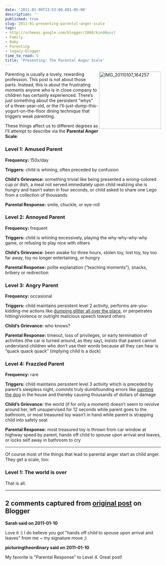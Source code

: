 ```yaml
---
date: '2011-01-09T23:53:00.001-05:00'
description: ''
published: true
slug: 2011-01-presenting-parental-anger-scale
tags:
- http://schemas.google.com/blogger/2008/kind#post
- Family
- Baby
- Parenting
- legacy-blogger
time_to_read: 5
title: 'Presenting: The Parental Anger Scale'
---
```


<p><img align="right" alt="IMG_20110107_164257" height="186" src="http://lh3.ggpht.com/_IKD9WtY5kxU/TSqRGMOkV4I/AAAAAAAABTo/G1amki2AMmY/IMG_20110107_164257%5B26%5D.jpg?imgmax=800" style="display: inline; float: right;" title="IMG_20110107_164257" width="200" />Parenting is usually a lovely, rewarding profession. This post is not about those parts. Instead, this is about the frustrating moments anyone who is in close company to children has certainly experienced. There’s just something about the persistent “whys” of a three-year-old, or the I’ll-just-dump-this-yogurt-on-the-floor dining technique that triggers weak parenting.</p>  <p>These things affect us to different degrees as I’ll attempt to describe via the <strong>Parental Anger Scale</strong>:</p>  <h3>Level 1: Amused Parent</h3>  <p><strong>Frequency: </strong>150x/day</p>  <p><strong>Triggers:</strong> child is whining, often preceded by confusion</p>  <p><strong>Child’s Grievance:</strong> something trivial like being presented a wrong-colored cup or dish, a meal not served immediately upon child realizing she is hungry and hasn’t eaten in four seconds, or child asked to share one Lego from a collection of thousands</p>  <p><strong>Parental Response:</strong> smile, chuckle, or eye-roll</p>  <h3>Level 2: Annoyed Parent</h3>  <p><strong>Frequency: </strong>frequent</p>  <p><strong>Triggers:</strong> child is whining excessively, playing the why-why-why-why game, or refusing to play nice with others</p>  <p><strong>Child’s Grievance:</strong> been awake for three hours, stolen toy, lost toy, toy too far away, toy no longer entertaining, or hungry</p>  <p><strong>Parental Response:</strong> polite explanation (“teaching moments”), snacks, bribery or redirection</p>  <h3>Level 3: Angry Parent</h3>  <p><strong>Frequency: </strong>occasional</p>  <p><strong>Triggers:</strong> child maintains persistent level 2 activity, performs are-you-kidding-me actions like <a href="http://blog.wassupy.com/2010/12/life-lessons-about-glitter.html" target="_blank">dumping glitter all over the place</a>, or perpetrates hitting/violence or outright malicious speech toward others</p>  <p><strong>Child’s Grievance:</strong> who knows?</p>  <p><strong>Parental Response:</strong> timeout, loss of privileges, or early termination of activities (the car is turned around, as they say), insists that parent cannot understand children who don’t use their words because all they can hear is “quack quack quack” (implying child is a duck)</p>  <h3>Level 4: Frazzled Parent</h3>  <p><strong>Frequency:</strong> rare</p>  <p><strong>Triggers:</strong> child maintains persistent level 3 activity which is preceded by parent’s sleepless night, commits truly dumbfounding errors like <a href="http://www.shitmykidsruined.com/2010/05/14/acrylic-paint/" target="_blank">painting the dog</a> in the house and thereby causing thousands of dollars of damage</p>  <p><strong>Child’s Grievance:</strong> the world (if for only a moment) doesn’t seem to revolve around her, left unsupervised for 12 seconds while parent goes to the bathroom, or most treasured toy wasn’t in hand while parent is strapping child into safety seat</p>  <p><strong>Parental Response:</strong> most treasured toy is thrown from car window at highway speed by parent, hands off child to spouse upon arrival and leaves, or locks self away in bathroom to cry</p>  <hr />  <p>Of course most of the things that lead to parental anger start as child anger. They get a scale, too:</p>  <h3>Level 1: The world is over</h3>  <p>That is all.</p>

---

## 2 comments captured from [original post](https://blog.wassupy.com/2011/01/presenting-parental-anger-scale.html) on Blogger

**Sarah said on 2011-01-10**

Love it :)  I do believe you got &quot;hands off child to spouse upon arrival and leaves&quot; from me ~ my signature move ;)

**picturingtheordinary said on 2011-01-10**

My favorite is &quot;Parental Response&quot; to Level 4. Great post!

